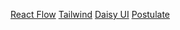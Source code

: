 [React Flow](https://reactflow.dev/docs/quickstart/)
[Tailwind](https://tailwindcss.com/docs/guides/nextjs)
[Daisy UI](https://daisyui.com/docs/install/)
[Postulate](https://github.com/wwsalmon/postulate/blob/main/pages/%5Busername%5D/%5BprojectUrlName%5D/%5Bid%5D.tsx)